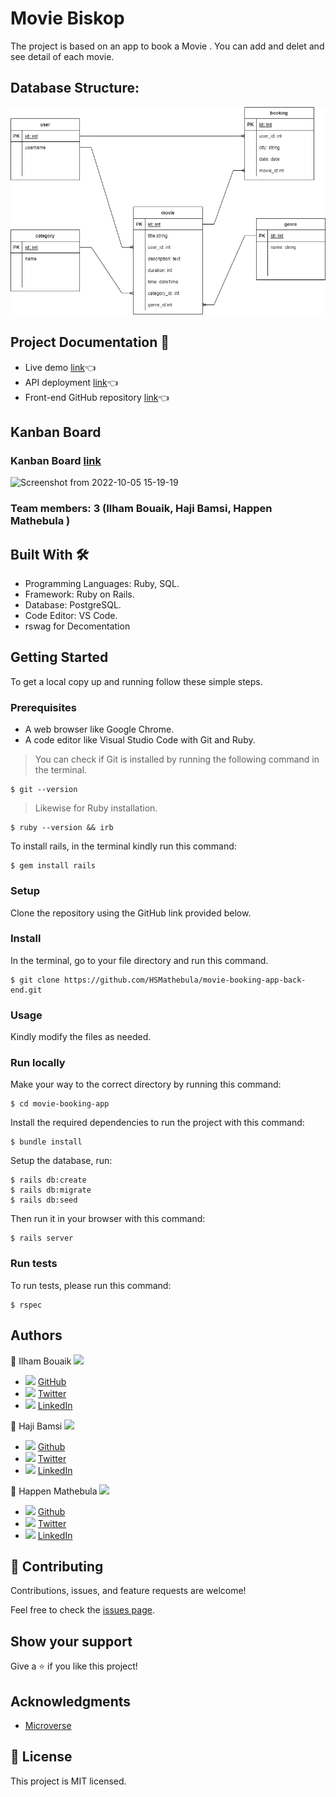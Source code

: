 # Movie Biskop

The project is based on an app  to book a Movie . You can add and delet and see detail of each movie.

## Database Structure:

![image](</img/movie-app.drawio%20(1).png>)

## Project Documentation 📄

- Live demo [link](https://exquisite-marigold-3a82c1.netlify.app/)👈
- API deployment [link](https://moviebiskop.herokuapp.com/api/v1/movies)👈
- Front-end GitHub repository [link](https://github.com/bamsi/movie-booking-app-frontend)👈

## Kanban Board

### Kanban Board [link](https://github.com/HSMathebula/movie-booking-app-back-end/projects/1)
![Screenshot from 2022-10-05 15-19-19](https://user-images.githubusercontent.com/89751188/194084054-975c76ca-2e83-4f6a-8881-06e3ebbd83f2.png)

### Team members: 3 (Ilham Bouaik, Haji Bamsi, Happen Mathebula )

## Built With 🛠️

- Programming Languages: Ruby, SQL.
- Framework: Ruby on Rails.
- Database: PostgreSQL.
- Code Editor: VS Code.
- rswag for Decomentation

## Getting Started

To get a local copy up and running follow these simple steps.

### Prerequisites

- A web browser like Google Chrome.
- A code editor like Visual Studio Code with Git and Ruby.

> You can check if Git is installed by running the following command in the terminal.

```
$ git --version
```

> Likewise for Ruby installation.

```
$ ruby --version && irb
```

To install rails, in the terminal kindly run this command:

```
$ gem install rails
```

### Setup

Clone the repository using the GitHub link provided below.

### Install

In the terminal, go to your file directory and run this command.

```
$ git clone https://github.com/HSMathebula/movie-booking-app-back-end.git
```

### Usage

Kindly modify the files as needed.

### Run locally

Make your way to the correct directory by running this command:

```
$ cd movie-booking-app
```

Install the required dependencies to run the project with this command:

```
$ bundle install
```

Setup the database, run:

```
$ rails db:create
$ rails db:migrate
$ rails db:seed
```

Then run it in your browser with this command:

```
$ rails server
```

### Run tests

To run tests, please run this command:

```
$ rspec
```

## Authors

👤 Ilham Bouaik <img src="https://emojis.slackmojis.com/emojis/images/1531849430/4246/blob-sunglasses.gif?1531849430" width="20"/>

- <img src="https://user-images.githubusercontent.com/67911212/185442918-aa30589c-c9f9-4edb-8955-1036ceebd5c2.png" width="18"/> [GitHub](https://github.com/BouaikIlham)
- <img src="https://user-images.githubusercontent.com/67911212/185441124-47527d95-39c5-4984-9d2c-a130be72bd50.png" width="18"/> [Twitter](https://twitter.com/IlhamBouaik)
- <img src="https://user-images.githubusercontent.com/67911212/185442306-ef777855-06ac-4e36-b649-6f0dda869366.png" width="18"/> [LinkedIn](https://www.linkedin.com/in/bouaik-ilham-478478230/)

👤 Haji Bamsi <img src="https://emojis.slackmojis.com/emojis/images/1531849430/4246/blob-sunglasses.gif?1531849430" width="20"/>

- <img src="https://user-images.githubusercontent.com/67911212/185442918-aa30589c-c9f9-4edb-8955-1036ceebd5c2.png" width="18"/> [Github](https://github.com/bamsi)
- <img src="https://user-images.githubusercontent.com/67911212/185441124-47527d95-39c5-4984-9d2c-a130be72bd50.png" width="18"/> [Twitter](https://twitter.com/haji-bamsi-17327728/)
- <img src="https://user-images.githubusercontent.com/67911212/185442306-ef777855-06ac-4e36-b649-6f0dda869366.png" width="18"/> [LinkedIn](https://linkedin.com/in/bamsi)

👤 Happen Mathebula <img src="https://emojis.slackmojis.com/emojis/images/1531849430/4246/blob-sunglasses.gif?1531849430" width="20"/>

- <img src="https://user-images.githubusercontent.com/67911212/185442918-aa30589c-c9f9-4edb-8955-1036ceebd5c2.png" width="18"/> [Github](https://github.com/HSMathebula)
- <img src="https://user-images.githubusercontent.com/67911212/185441124-47527d95-39c5-4984-9d2c-a130be72bd50.png" width="18"/> [Twitter](https://twitter.com/HappenSipho)
- <img src="https://user-images.githubusercontent.com/67911212/185442306-ef777855-06ac-4e36-b649-6f0dda869366.png" width="18"/> [LinkedIn](www.linkedin.com/in/happen-sipho-mathebula)

## 🤝 Contributing

Contributions, issues, and feature requests are welcome!

Feel free to check the [issues page](../../issues/).

## Show your support

Give a ⭐️ if you like this project!

## Acknowledgments

- [Microverse](https://www.microverse.org/)

## 📝 License

This project is MIT licensed.
